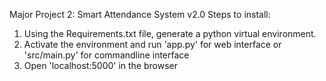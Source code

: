 Major Project 2: Smart Attendance System v2.0
Steps to install:
1. Using the Requirements.txt file, generate a python virtual environment.
2. Activate the environment and run 'app.py' for web interface or 'src/main.py' for commandline interface
3. Open 'localhost:5000' in the browser